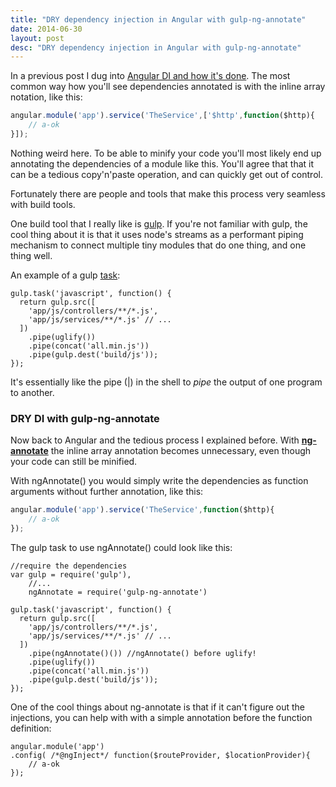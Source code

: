 ```yaml
---
title: "DRY dependency injection in Angular with gulp-ng-annotate"
date: 2014-06-30
layout: post
desc: "DRY dependency injection in Angular with gulp-ng-annotate"
---
```


In a previous post I dug into [Angular DI and how it's done](/a-closer-look-at-angular-s-dependency-injection/).
The most common way how you'll see dependencies annotated is with the inline array notation, like this:

```javascript
angular.module('app').service('TheService',['$http',function($http){
	// a-ok
}]);
```

Nothing weird here. To be able to minify your code you'll most likely end up annotating the dependencies of a module like this.
You'll agree that that it can be a tedious copy'n'paste operation, and can quickly get out of control.

Fortunately there are people and tools that make this process very seamless with build tools.

One build tool that I really like is [gulp](http://gulpjs.com). If you're not familiar with gulp, the cool thing about it is that it uses node's streams as a performant piping mechanism to connect multiple tiny modules that do one thing, and one thing well.

An example of a gulp [task](https://github.com/gulpjs/gulp/blob/master/README.md):

```
gulp.task('javascript', function() {
  return gulp.src([
	'app/js/controllers/**/*.js',
	'app/js/services/**/*.js' // ...
  ])
    .pipe(uglify())
    .pipe(concat('all.min.js'))
    .pipe(gulp.dest('build/js'));
});
```

It's essentially like the pipe (|) in the shell to *pipe* the output of one program to another.

### DRY DI with gulp-ng-annotate

Now back to Angular and the tedious process I explained before.
With [**ng-annotate**](https://github.com/sindresorhus/gulp-ngAnnotate()) the inline array annotation becomes unnecessary, even though your code can still be minified.

With ngAnnotate() you would simply write the dependencies as function arguments without further annotation, like this:

```javascript
angular.module('app').service('TheService',function($http){
	// a-ok
});
```

The gulp task to use ngAnnotate() could look like this:

```
//require the dependencies
var gulp = require('gulp'),
    //...
    ngAnnotate = require('gulp-ng-annotate')

gulp.task('javascript', function() {
  return gulp.src([
	'app/js/controllers/**/*.js',
	'app/js/services/**/*.js' // ...
  ])
    .pipe(ngAnnotate()()) //ngAnnotate() before uglify!
    .pipe(uglify())
    .pipe(concat('all.min.js'))
    .pipe(gulp.dest('build/js'));
});
```


One of the cool things about ng-annotate is that if it can't figure out the injections, you can help with with a simple annotation before the function definition:

```
angular.module('app')
.config( /*@ngInject*/ function($routeProvider, $locationProvider){
	// a-ok
});
```
